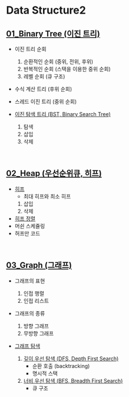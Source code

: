 # Data Structure2

## [01_Binary Tree (이진 트리)](https://github.com/YebinLeee/Data_Structure2/blob/main/01_BinaryTree/README.md#%ED%8A%B8%EB%A6%AC-tree)
- 이진 트리 순회
	1. 순환적인 순회 (중위, 전위, 후위)
	2. 반복적인 순회 (스택을 이용한 중위 순회)
	3. 레벨 순회 (큐 구조)

- 수식 계산 트리 (후위 순회)
- 스레드 이진 트리 (중위 순회)
- [이진 탐색 트리 (BST, Binary Search Tree)](https://github.com/YebinLeee/Data_Structure2/blob/main/01_BinaryTree/README.md#%EC%9D%B4%EC%A7%84-%ED%83%90%EC%83%89-%ED%8A%B8%EB%A6%AC-binary-search-tree)
	1. 탐색
	2. 삽입
	3. 삭제
<br>

## [02_Heap (우선순위큐, 히프)](https://github.com/YebinLeee/Data_Structure2/blob/main/02_Heap/README.md#%EC%9A%B0%EC%84%A0%EC%88%9C%EC%9C%84-%ED%81%90priority-queue)
- [히프](https://github.com/YebinLeee/Data_Structure2/blob/main/02_Heap/README.md#%ED%9E%88%ED%94%84heap)
	- 최대 히프와 최소 히프
	1. 삽입
	2. 삭제
- [히프 정렬](https://github.com/YebinLeee/Data_Structure2/blob/main/02_Heap/README.md#%ED%9E%88%ED%94%84-%EC%A0%95%EB%A0%AC-heap-sort)
- 머쉰 스케쥴링
- 허프만 코드
<br>

## [03_Graph (그래프)](https://github.com/YebinLeee/Data_Structure2/blob/main/03_Graph/README.md#%EA%B7%B8%EB%9E%98%ED%94%84-graph)
- 그래프의 표현
	1. 인접 행렬
	2. 인접 리스트
- 그래프의 종류
	1. 방향 그래프
	2. 무방향 그래프

- [그래프 탐색](https://github.com/YebinLeee/Data_Structure2/blob/main/03_Graph/README.md#%EA%B7%B8%EB%9E%98%ED%94%84%EC%9D%98-%ED%83%90%EC%83%89)
	1. [깊이 우선 탐색 (DFS, Depth First Search)](https://github.com/YebinLeee/Data_Structure2/blob/main/03_Graph/README.md#1-%EA%B9%8A%EC%9D%B4-%EC%9A%B0%EC%84%A0-%ED%83%90%EC%83%89-dfs-depth-first-search)
		- 순환 호출 (backtracking)
		- 명시적 스택
	2. [너비 우선 탐색 (BFS, Breadth First Search)](https://github.com/YebinLeee/Data_Structure2/blob/main/03_Graph/README.md#2-%EB%84%88%EB%B9%84-%EC%9A%B0%EC%84%A0-%ED%83%90%EC%83%89-bfs-breadth-first-search)
		- 큐 구조



